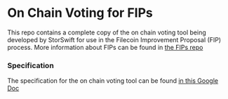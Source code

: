 # On Chain Voting for FIPs
This repo contains a complete copy of the on chain voting tool being developed
by StorSwift for use in the Filecoin Improvement Proposal (FIP) process. More
information about FIPs can be found in [the FIPs
repo](https://github.com/filecoin-project/FIPs)

### Specification
The specification for the on chain voting tool can be found [in this Google Doc](https://docs.google.com/document/d/13910NE-O3mUQ6rztt6f3xe7hwW_aS-xaPW_zHuTpBW4/edit)
